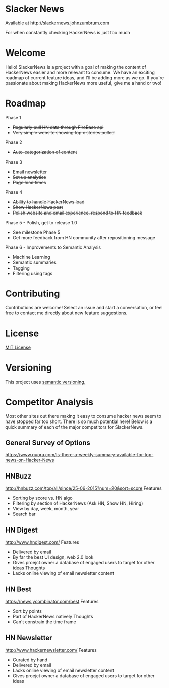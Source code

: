 # Slacker News
Available at http://slackernews.johnzumbrum.com

For when constantly checking HackerNews is just too much

# Welcome
Hello! SlackerNews is a project with a goal of making the content of HackerNews easier and more relevant to consume.  We have an exciting roadmap of current feature ideas, and I'll be adding more as we go.  If you're passionate about making HackerNews more useful, give me a hand or two!

# Roadmap
Phase 1
- <strike>Regularly pull HN data through FireBase api</strike>
- <strike>Very simple website showing top x stories pulled</strike>

Phase 2
- <strike>Auto-categorization of content</strike>

Phase 3
- Email newsletter 
- <strike>Set up analytics</strike>
- <strike>Page load times</strike>

Phase 4
- <strike>Ability to handle HackerNews load</strike>
- <strike>Show HackerNews post</strike>
- <strike>Polish website and email experience, respond to HN feedback</strike>

Phase 5 - Polish, get to release 1.0
- See milestone Phase 5
- Get more feedback from HN community after repositioning message

Phase 6 - Improvements to Semantic Analysis
- Machine Learning
- Semantic summaries 
- Tagging
- Filtering using tags

# Contributing
Contributions are welcome! Select an issue and start a conversation, or feel free to contact me directly about new feature suggestions.

# License
[MIT License](https://tldrlegal.com/license/mit-license)

# Versioning
This project uses [semantic versioning.](http://semver.org/)

# Competitor Analysis
Most other sites out there making it easy to consume hacker news seem to have stopped far too short.  There is so much potential here!  Below is a quick summary of each of the major competitors for SlackerNews.  

## General Survey of Options
https://www.quora.com/Is-there-a-weekly-summary-available-for-top-news-on-Hacker-News

## HNBuzz
http://hnbuzz.com/top/all/since/25-06-2015?num=20&sort=score
Features
- Sorting by score vs. HN algo
- Filtering by section of HackerNews (Ask HN, Show HN, Hiring)
- View by day, week, month, year
- Search bar

## HN Digest
http://www.hndigest.com/
Features
- Delivered by email
- By far the best UI design, web 2.0 look
- Gives proejct owner a database of engaged users to target for other ideas
Thoughts
- Lacks online viewing of email newsletter content

## HN Best
https://news.ycombinator.com/best
Features
- Sort by points
- Part of HackerNews natively
Thoughts
- Can't constrain the time frame

## HN Newsletter
http://www.hackernewsletter.com/
Features
- Curated by hand
- Delivered by email
- Lacks online viewing of email newsletter content
- Gives proejct owner a database of engaged users to target for other ideas
